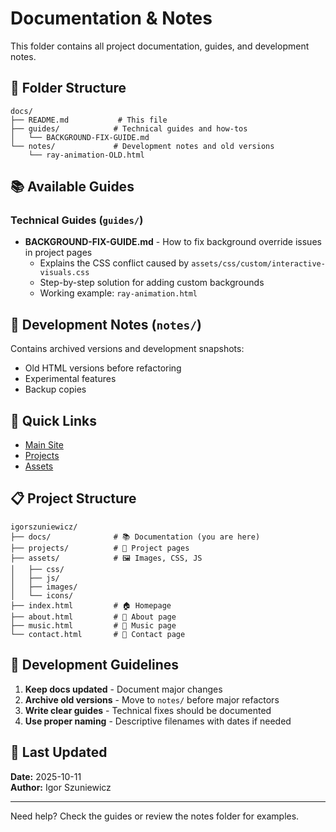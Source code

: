 # Documentation & Notes

This folder contains all project documentation, guides, and development notes.

## 📁 Folder Structure

```
docs/
├── README.md           # This file
├── guides/            # Technical guides and how-tos
│   └── BACKGROUND-FIX-GUIDE.md
└── notes/             # Development notes and old versions
    └── ray-animation-OLD.html
```

## 📚 Available Guides

### Technical Guides (`guides/`)

- **BACKGROUND-FIX-GUIDE.md** - How to fix background override issues in project pages
  - Explains the CSS conflict caused by `assets/css/custom/interactive-visuals.css`
  - Step-by-step solution for adding custom backgrounds
  - Working example: `ray-animation.html`

## 📝 Development Notes (`notes/`)

Contains archived versions and development snapshots:
- Old HTML versions before refactoring
- Experimental features
- Backup copies

## 🎯 Quick Links

- [Main Site](../index.html)
- [Projects](../projects/)
- [Assets](../assets/)

## 📋 Project Structure

```
igorszuniewicz/
├── docs/              # 📚 Documentation (you are here)
├── projects/          # 🎨 Project pages
├── assets/            # 🖼️ Images, CSS, JS
│   ├── css/
│   ├── js/
│   ├── images/
│   └── icons/
├── index.html         # 🏠 Homepage
├── about.html         # 👤 About page
├── music.html         # 🎵 Music page
└── contact.html       # 📧 Contact page
```

## 🔧 Development Guidelines

1. **Keep docs updated** - Document major changes
2. **Archive old versions** - Move to `notes/` before major refactors
3. **Write clear guides** - Technical fixes should be documented
4. **Use proper naming** - Descriptive filenames with dates if needed

## 📅 Last Updated

**Date:** 2025-10-11  
**Author:** Igor Szuniewicz

---

Need help? Check the guides or review the notes folder for examples.
